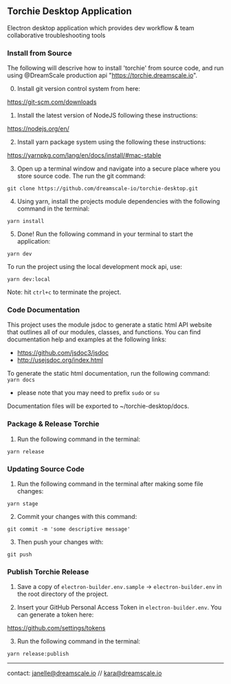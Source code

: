 ## Torchie Desktop Application ##
Electron desktop application which provides dev workflow & team collaborative troubleshooting tools

### Install from Source ###
The following will descrive how to install 'torchie' from source code, and run using @DreamScale production api "https://torchie.dreamscale.io".  

0) Install git version control system from here:

https://git-scm.com/downloads

1) Install the latest version of NodeJS following these instructions: 

https://nodejs.org/en/ 

2) Install yarn package system using the following these instructions:

https://yarnpkg.com/lang/en/docs/install/#mac-stable

3) Open up a terminal window and navigate into a secure place where you store source code. The run the  git command:

`git clone https://github.com/dreamscale-io/torchie-desktop.git`

4) Using yarn, install the projects module dependencies with the following command in the terminal: 

`yarn install`

5) Done! Run the following command in your terminal to start the application:

`yarn dev`

To run the project using the local development mock api, use:

`yarn dev:local`

Note: hit `ctrl+c` to terminate the project.

### Code Documentation

This project uses the module jsdoc to generate a static html API website that outlines all of our modules, classes, and functions. You can find documentation help and examples at the following links:

- https://github.com/jsdoc3/jsdoc
- http://usejsdoc.org/index.html

To generate the static html documentation, run the following command:
`yarn docs`

* please note that you may need to prefix `sudo` or `su`

Documentation files will be exported to ~/torchie-desktop/docs.

### Package & Release Torchie ###

1) Run the following command in the terminal:

`yarn release`

### Updating Source Code ###

1) Run the following command in the terminal after making some file changes:

`yarn stage`

2) Commit your changes with this command: 

`git commit -m 'some descriptive message'`

3) Then push your changes with:

`git push`

### Publish Torchie Release ###

1) Save a copy of `electron-builder.env.sample` -> `electron-builder.env` in the root directory of the project.

2) Insert your GitHub Personal Access Token in `electron-builder.env`. You can generate a token here:

https://github.com/settings/tokens

3) Run the following command in the terminal:

`yarn release:publish`

--------------------------
contact: [janelle@dreamscale.io](mailto:janelle@dreamscale.io) // [kara@dreamscale.io](mailto:kara@dreamscale.io)
